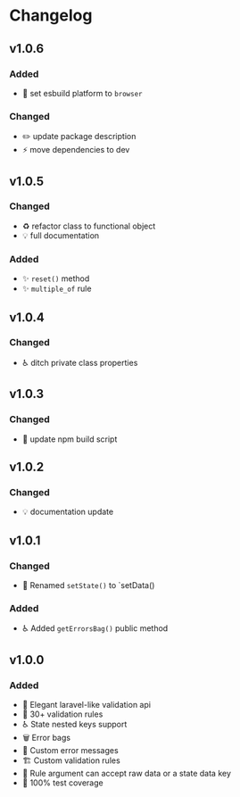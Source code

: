# Changelog
## v1.0.6
### Added
- :hammer: set esbuild platform to `browser`
### Changed
- :pencil2: update package description
- :zap: move dependencies to dev

## v1.0.5
### Changed
- :recycle: refactor class to functional object
- :bulb: full documentation
### Added
- :sparkles: `reset()` method
- :sparkles: `multiple_of` rule

## v1.0.4
### Changed
- :wheelchair: ditch private class properties

## v1.0.3
### Changed
- :hammer: update npm build script
 
## v1.0.2
### Changed
- :bulb: documentation update

## v1.0.1
### Changed
- :truck: Renamed `setState()` to `setData()
### Added
- :wheelchair: Added `getErrorsBag()` public method

## v1.0.0
### Added
- :lipstick: Elegant laravel-like validation api
- :seedling: 30+ validation rules
- :wheelchair: State nested keys support
- :wastebasket: Error bags
- :speech_balloon: Custom error messages
- :building_construction: Custom validation rules
- :goal_net: Rule argument can accept raw data or a state data key
- :test_tube: 100% test coverage
